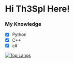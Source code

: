 # Hi Th3Spl Here!

### My Knowledge
- [x] Python
- [x] C++
- [x] c#

[![Top Langs](https://github-readme-stats.vercel.app/api/top-langs/?username=th3spl)](https://github.com/anuraghazra/github-readme-stats)

